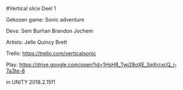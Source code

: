#Vertical slice Deel 1

Gekozen game: Sonic adventure

Devs:
Sem
Burhan
Brandon
Jochem

Artists:
Jelle
Quincy
Brett

Trello: https://trello.com/verticalsonic

Play: https://drive.google.com/open?id=1HsH8_Twj28oXE_SeXrcxcQ_j-7a3te-8

in UNITY 2018.2.15f1
